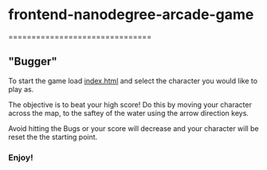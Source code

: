 # frontend-nanodegree-arcade-game
===============================
## "Bugger"


To start the game load [index.html](index.html) and select the character you would like to play as.

The objective is to beat your high score! Do this by moving your character across the map, to the saftey of the water using the arrow direction keys.

Avoid hitting the Bugs or your score will decrease and your character will be reset the the starting point.

### Enjoy!



